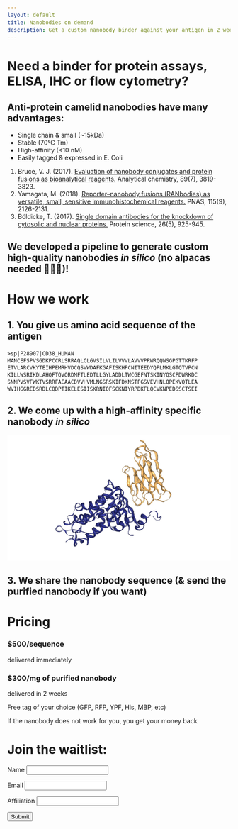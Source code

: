 ```yaml
---
layout: default
title: Nanobodies on demand
description: Get a custom nanobody binder against your antigen in 2 weeks
---
```

# Need a binder for protein assays, ELISA, IHC or flow cytometry?
## Anti-protein camelid nanobodies have many advantages:

* Single chain & small (~15kDa) 
* Stable (70℃ Tm)
* High-affinity (<10 nM)
* Easily tagged & expressed in E. Coli

1. Bruce, V. J. (2017). [Evaluation of nanobody conjugates and protein fusions as bioanalytical reagents.](https://pubs.acs.org/doi/pdf/10.1021/acs.analchem.7b00470) Analytical chemistry, 89(7), 3819-3823.
2. Yamagata, M. (2018). [Reporter–nanobody fusions (RANbodies) as versatile, small, sensitive immunohistochemical reagents.](https://www.ncbi.nlm.nih.gov/pubmed/29440485) PNAS, 115(9), 2126-2131.
3. Böldicke, T. (2017). [Single domain antibodies for the knockdown of cytosolic and nuclear proteins.](https://onlinelibrary.wiley.com/doi/full/10.1002/pro.3154) Protein science, 26(5), 925-945.

## We developed a pipeline to generate custom high-quality nanobodies _in silico_ (no alpacas needed 💉🚫🦙)!

# How we work

## 1. You give us amino acid sequence of the antigen

```
>sp|P28907|CD38_HUMAN
MANCEFSPVSGDKPCCRLSRRAQLCLGVSILVLILVVVLAVVVPRWRQQWSGPGTTKRFP
ETVLARCVKYTEIHPEMRHVDCQSVWDAFKGAFISKHPCNITEEDYQPLMKLGTQTVPCN
KILLWSRIKDLAHQFTQVQRDMFTLEDTLLGYLADDLTWCGEFNTSKINYQSCPDWRKDC
SNNPVSVFWKTVSRRFAEAACDVVHVMLNGSRSKIFDKNSTFGSVEVHNLQPEKVQTLEA
WVIHGGREDSRDLCQDPTIKELESIISKRNIQFSCKNIYRPDKFLQCVKNPEDSSCTSEI
```

## 2. We come up with a high-affinity specific nanobody _in silico_

![antigen-nanobody.jpg](/assets/5f1k_screenshot.jpg)

## 3. We share the nanobody sequence (& send the purified nanobody if you want)

# Pricing

### $500/sequence
delivered immediately

### $300/mg of purified nanobody
delivered in 2 weeks

Free tag of your choice (GFP, RFP, YPF, His, MBP, etc)

If the nanobody does not work for you, you get your money back

# Join the waitlist:
<form action="https://formspree.io/nanobodies@protonmail.com" method="POST">

  <p> Name <input type="text" name="name"> </p>
  <p> Email <input type="email" name="email"> </p>
  <p> Affiliation <input type="text" name="affiliation"> </p>
  <input type="submit" value="Submit">
</form>
